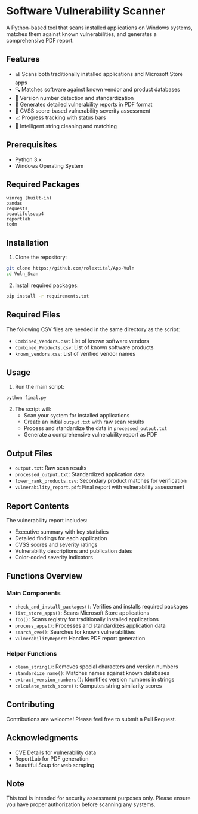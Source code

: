 # Software Vulnerability Scanner

A Python-based tool that scans installed applications on Windows systems, matches them against known vulnerabilities, and generates a comprehensive PDF report.

## Features

- 📊 Scans both traditionally installed applications and Microsoft Store apps
- 🔍 Matches software against known vendor and product databases
- 🔄 Version number detection and standardization
- 📝 Generates detailed vulnerability reports in PDF format
- 🎯 CVSS score-based vulnerability severity assessment
- 📈 Progress tracking with status bars
- 🧹 Intelligent string cleaning and matching

## Prerequisites

- Python 3.x
- Windows Operating System

## Required Packages

```
winreg (built-in)
pandas
requests
beautifulsoup4
reportlab
tqdm
```

## Installation

1. Clone the repository:
```bash
git clone https://github.com/rolextital/App-Vuln
cd Vuln_Scan
```

2. Install required packages:
```bash
pip install -r requirements.txt
```

## Required Files

The following CSV files are needed in the same directory as the script:
- `Combined_Vendors.csv`: List of known software vendors
- `Combined_Products.csv`: List of known software products
- `known_vendors.csv`: List of verified vendor names

## Usage

1. Run the main script:
```bash
python final.py
```

2. The script will:
   - Scan your system for installed applications
   - Create an initial `output.txt` with raw scan results
   - Process and standardize the data in `processed_output.txt`
   - Generate a comprehensive vulnerability report as PDF

## Output Files

- `output.txt`: Raw scan results
- `processed_output.txt`: Standardized application data
- `lower_rank_products.csv`: Secondary product matches for verification
- `vulnerability_report.pdf`: Final report with vulnerability assessment

## Report Contents

The vulnerability report includes:
- Executive summary with key statistics
- Detailed findings for each application
- CVSS scores and severity ratings
- Vulnerability descriptions and publication dates
- Color-coded severity indicators

## Functions Overview

### Main Components

- `check_and_install_packages()`: Verifies and installs required packages
- `list_store_apps()`: Scans Microsoft Store applications
- `foo()`: Scans registry for traditionally installed applications
- `process_apps()`: Processes and standardizes application data
- `search_cve()`: Searches for known vulnerabilities
- `VulnerabilityReport`: Handles PDF report generation

### Helper Functions

- `clean_string()`: Removes special characters and version numbers
- `standardize_name()`: Matches names against known databases
- `extract_version_numbers()`: Identifies version numbers in strings
- `calculate_match_score()`: Computes string similarity scores

## Contributing

Contributions are welcome! Please feel free to submit a Pull Request.


## Acknowledgments

- CVE Details for vulnerability data
- ReportLab for PDF generation
- Beautiful Soup for web scraping

## Note

This tool is intended for security assessment purposes only. Please ensure you have proper authorization before scanning any systems.
